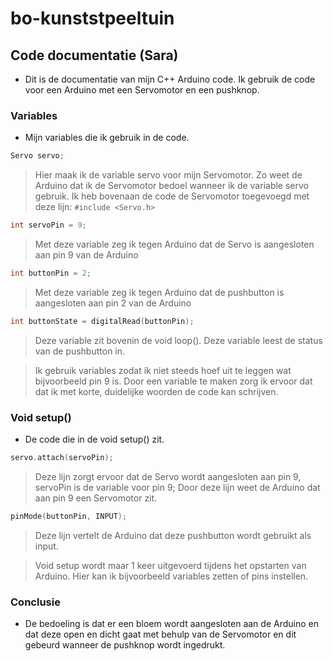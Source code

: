 # bo-kunststpeeltuin

## Code documentatie (Sara)
- Dit is de documentatie van mijn C++ Arduino code. Ik gebruik de code voor een Arduino met een Servomotor en een pushknop.

### Variables
- Mijn variables die ik gebruik in de code. 
```C++
Servo servo;
```
> Hier maak ik de variable servo voor mijn Servomotor. Zo weet de Arduino dat ik de Servomotor bedoel wanneer ik de variable servo gebruik. Ik heb bovenaan de code de Servomotor toegevoegd met deze lijn:
```#include <Servo.h>```

```C++ 
int servoPin = 9;
```
> Met deze variable zeg ik tegen Arduino dat de Servo is aangesloten aan pin 9 van de Arduino
```C++ 
int buttonPin = 2;
```
> Met deze variable zeg ik tegen Arduino dat de pushbutton is aangesloten aan pin 2 van de Arduino
```C++ 
int buttonState = digitalRead(buttonPin);
```
> Deze variable zit bovenin de void loop(). Deze variable leest de status van de pushbutton in.

> Ik gebruik variables zodat ik niet steeds hoef uit te leggen wat bijvoorbeeld pin 9 is. Door een variable te maken zorg ik ervoor dat dat ik met korte, duidelijke woorden de code kan schrijven.

### Void setup()
- De code die in de void setup() zit.
```c++
servo.attach(servoPin);
```
> Deze lijn zorgt ervoor dat de Servo wordt aangesloten aan pin 9, servoPin is de variable voor pin 9; Door deze lijn weet de Arduino dat aan pin 9 een Servomotor zit.
```c++
pinMode(buttonPin, INPUT);
```
> Deze lijn vertelt de Arduino dat deze pushbutton wordt gebruikt als input.

>Void setup wordt maar 1 keer uitgevoerd tijdens het opstarten van Arduino. Hier kan ik bijvoorbeeld variables zetten of pins instellen.

### Conclusie
- De bedoeling is dat er een bloem wordt aangesloten aan de Arduino en dat deze open en dicht gaat met behulp van de Servomotor en dit gebeurd wanneer de pushknop wordt ingedrukt.
